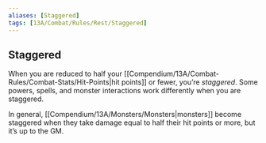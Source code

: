 ```yaml
---
aliases: [Staggered]
tags: [13A/Combat/Rules/Rest/Staggered]
---
```


## Staggered

When you are reduced to half your [[Compendium/13A/Combat-Rules/Combat-Stats/Hit-Points|hit points]] or fewer, you’re *staggered*. Some powers, spells, and monster interactions work differently when you are staggered.

In general, [[Compendium/13A/Monsters/Monsters|monsters]] become staggered when they take damage equal to half their hit points or more, but it’s up to the GM.
